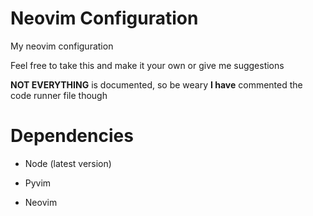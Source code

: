 # Neovim Configuration

My neovim configuration

Feel free to take this and make it your own or give me suggestions

**NOT EVERYTHING** is documented, so be weary
**I have** commented the code runner file though

# Dependencies

- Node (latest version)

- Pyvim

- Neovim

